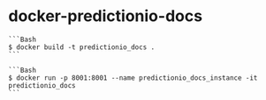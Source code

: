 # docker-predictionio-docs

    ```Bash
    $ docker build -t predictionio_docs .
    ```
    
    ```Bash
    $ docker run -p 8001:8001 --name predictionio_docs_instance -it predictionio_docs
    ```
